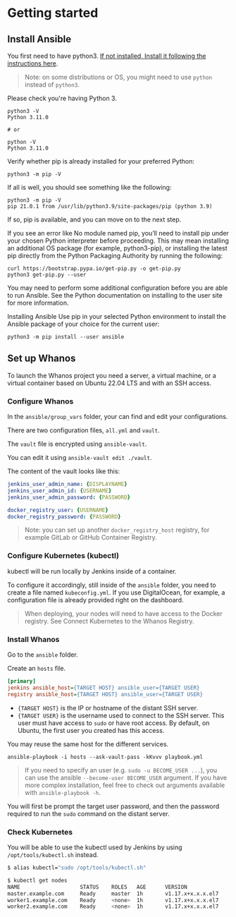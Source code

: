 # Getting started

## Install Ansible

You first need to have python3. [If not installed, Install it following the instructions here](https://www.python.org/downloads/).

> Note: on some distributions or OS, you might need to use `python` instead of `python3`.

Please check you're having Python 3.

```
python3 -V
Python 3.11.0

# or

python -V
Python 3.11.0
```

Verify whether pip is already installed for your preferred Python:
```
python3 -m pip -V
```

If all is well, you should see something like the following:
```
python3 -m pip -V
pip 21.0.1 from /usr/lib/python3.9/site-packages/pip (python 3.9)
```
If so, pip is available, and you can move on to the next step.

If you see an error like No module named pip, you’ll need to install pip under your chosen Python interpreter before proceeding. This may mean installing an additional OS package (for example, python3-pip), or installing the latest pip directly from the Python Packaging Authority by running the following:

```
curl https://bootstrap.pypa.io/get-pip.py -o get-pip.py
python3 get-pip.py --user
```

You may need to perform some additional configuration before you are able to run Ansible. See the Python documentation on installing to the user site for more information.

Installing Ansible
Use pip in your selected Python environment to install the Ansible package of your choice for the current user:
```
python3 -m pip install --user ansible
```
## Set up Whanos

To launch the Whanos project you need a server, a virtual machine, or a virtual container based on Ubuntu 22.04 LTS and with an SSH access. 

### Configure Whanos

In the `ansible/group_vars` folder, your can find and edit your configurations.

There are two configuration files, `all.yml` and `vault`.

The `vault` file is encrypted using `ansible-vault`.

You can edit it using `ansible-vault edit ./vault`.

The content of the vault looks like this:

```yaml
jenkins_user_admin_name: {DISPLAYNAME}
jenkins_user_admin_id: {USERNAME}
jenkins_user_admin_password: {PASSWORD}

docker_registry_user: {USERNAME}
docker_registry_password: {PASSWORD}
```

> Note: you can set up another `docker_registry_host` registry, for example GitLab or GitHub Container Registry.

### Configure Kubernetes (kubectl)

kubectl will be run locally by Jenkins inside of a container.

To configure it accordingly, still inside of the `ansible` folder, you need to create a file named `kubeconfig.yml`. If you use DigitalOcean, for example, a configuration file is already provided right on the dashboard.

> When deploying, your nodes will need to have access to the Docker registry. See Connect Kubernetes to the Whanos Registry.

### Install Whanos

Go to the `ansible` folder.

Create an `hosts` file.

```ini
[primary]
jenkins ansible_host={TARGET HOST} ansible_user={TARGET USER}
registry ansible_host={TARGET HOST} ansible_user={TARGET USER}
```

- `{TARGET HOST}` is the IP or hostname of the distant SSH server.
- `{TARGET USER}` is the username used to connect to the SSH server. This user must have access to `sudo` or have root access. By default, on Ubuntu, the first user you created has this access.

You may reuse the same host for the different services.

```
ansible-playbook -i hosts --ask-vault-pass -kKvvv playbook.yml
```

> If you need to specify an user (e.g. `sudo -u BECOME_USER ...`), you can use the ansible `--become-user BECOME_USER` argument. If you have more complex installation, feel free to check out arguments available with `ansible-playbook -h`.

You will first be prompt the target user password, and then the password required to run the `sudo` command on the distant server.

### Check Kubernetes
You will be able to use the kubectl used by Jenkins by using `/opt/tools/kubectl.sh` instead.

```bash
$ alias kubectl="sudo /opt/tools/kubectl.sh"

$ kubectl get nodes
NAME                   STATUS    ROLES   AGE      VERSION
master.example.com     Ready     master  1h       v1.17.x+x.x.x.el7
worker1.example.com    Ready     <none>  1h       v1.17.x+x.x.x.el7
worker2.example.com    Ready     <none>  1h       v1.17.x+x.x.x.el7
```